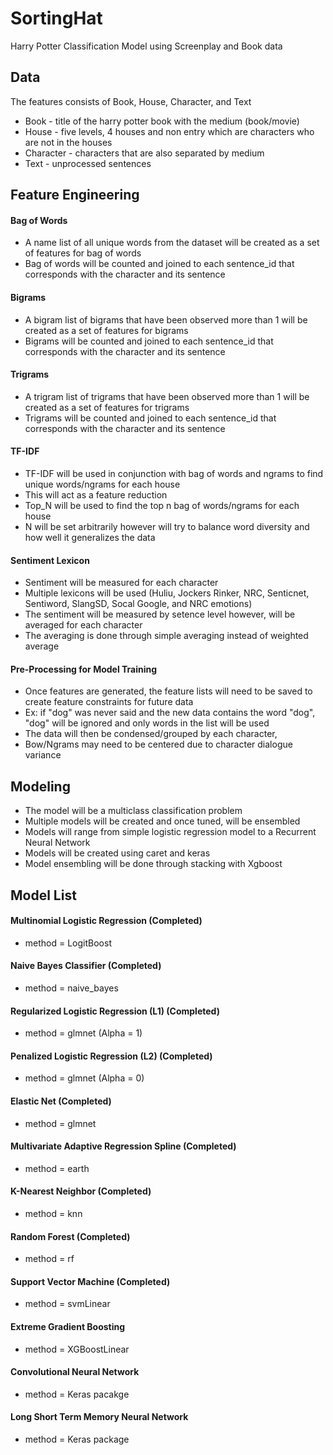 # SortingHat 
Harry Potter Classification Model using Screenplay and Book data

## Data
The features consists of Book, House, Character, and Text
* Book - title of the harry potter book with the medium (book/movie)
*	House - five levels, 4 houses and non entry which are characters who are not in the houses
*	Character - characters that are also separated by medium
* Text - unprocessed sentences

## Feature Engineering 

#### Bag of Words 
*	A name list of all unique words from the dataset will be created as a set of features for bag of words
*	Bag of words will be counted and joined to each  sentence_id that corresponds with the character and its sentence

#### Bigrams
*	A bigram list of bigrams that have been observed more than 1 will be created as a set of features for bigrams
*	Bigrams will be counted and joined to each sentence_id that corresponds with the character and its sentence 

#### Trigrams
*	A trigram list of trigrams that have been observed more than 1 will be created as a set of features for trigrams
*	Trigrams will be counted and joined to each sentence_id that corresponds with the character and its sentence 

#### TF-IDF 
*	TF-IDF will be used in conjunction with bag of words and ngrams to find unique words/ngrams for each house 
*	This will act as a feature reduction
* Top_N will be used to find the top n bag of words/ngrams for each house 
* N will be set arbitrarily however will try to balance word diversity and how well it generalizes the data 

#### Sentiment Lexicon
* Sentiment will be measured for each character 
* Multiple lexicons will be used (Huliu, Jockers Rinker, NRC, Senticnet, Sentiword, SlangSD, Socal Google, and NRC emotions)
* The sentiment will be measured by setence level however, will be averaged for each character
* The averaging is done through simple averaging instead of weighted average

#### Pre-Processing for Model Training 
*	Once features are generated, the feature lists will need to be saved to create feature constraints for future data
*	Ex: if "dog" was never said and the new data contains the word "dog", "dog" will be ignored and only words in the list will be used 
*	The data will then be condensed/grouped by each character,
* Bow/Ngrams may need to be centered due to character dialogue variance

## Modeling
*	The model will be a multiclass classification problem 
*	Multiple models will be created and once tuned, will be ensembled 
*	Models will range from simple logistic regression model to a Recurrent Neural Network
*	Models will be created using caret and keras
* Model ensembling will be done through stacking with Xgboost

## Model List
#### Multinomial Logistic Regression (Completed)
* method = LogitBoost

#### Naive Bayes Classifier (Completed)
* method = naive_bayes

#### Regularized Logistic Regression (L1) (Completed)
* method = glmnet (Alpha = 1)

#### Penalized Logistic Regression (L2) (Completed)
* method = glmnet (Alpha = 0)

#### Elastic Net (Completed)
* method = glmnet

#### Multivariate Adaptive Regression Spline (Completed)
* method = earth

#### K-Nearest Neighbor (Completed)
* method = knn

#### Random Forest (Completed)
* method = rf

#### Support Vector Machine (Completed)
* method = svmLinear

#### Extreme Gradient Boosting
* method = XGBoostLinear

#### Convolutional Neural Network
* method = Keras pacakge 

#### Long Short Term Memory Neural Network
* method = Keras package
